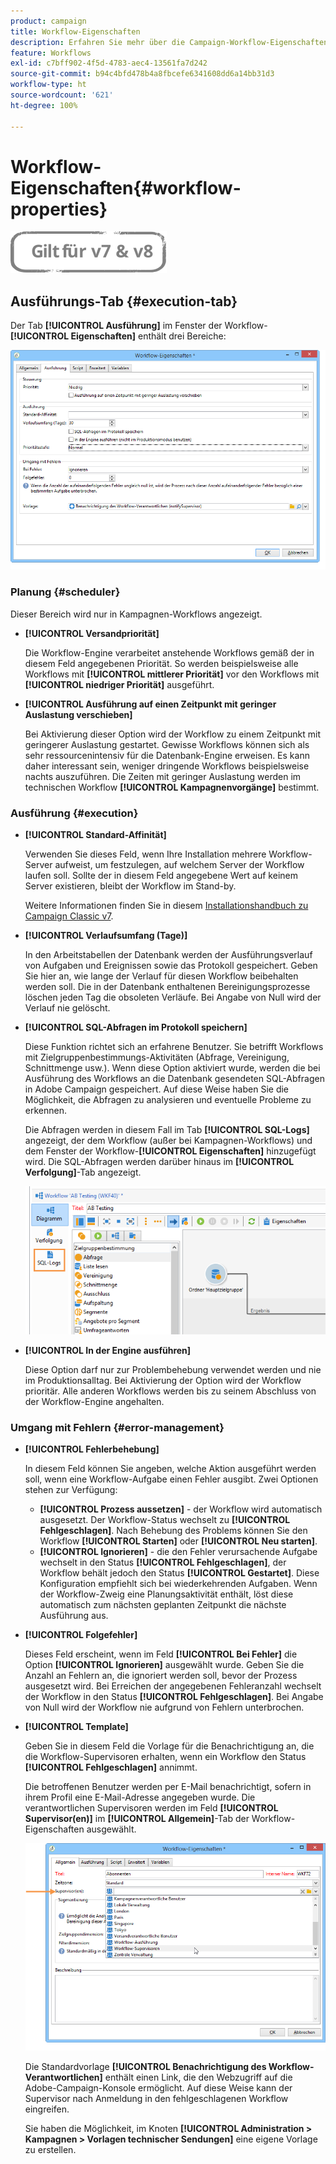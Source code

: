 ```yaml
---
product: campaign
title: Workflow-Eigenschaften
description: Erfahren Sie mehr über die Campaign-Workflow-Eigenschaften.
feature: Workflows
exl-id: c7bff902-4f5d-4783-aec4-13561fa7d242
source-git-commit: b94c4bfd478b4a8fbcefe6341608dd6a14bb31d3
workflow-type: ht
source-wordcount: '621'
ht-degree: 100%

---
```


# Workflow-Eigenschaften{#workflow-properties}

![](../../assets/common.svg)

## Ausführungs-Tab {#execution-tab}

Der Tab **[!UICONTROL Ausführung]** im Fenster der Workflow-**[!UICONTROL Eigenschaften]** enthält drei Bereiche:

![](assets/wf_execution_tab.png)

### Planung {#scheduler}

Dieser Bereich wird nur in Kampagnen-Workflows angezeigt.

* **[!UICONTROL Versandpriorität]**

   Die Workflow-Engine verarbeitet anstehende Workflows gemäß der in diesem Feld angegebenen Priorität. So werden beispielsweise alle Workflows mit **[!UICONTROL mittlerer Priorität]** vor den Workflows mit **[!UICONTROL niedriger Priorität]** ausgeführt.

* **[!UICONTROL Ausführung auf einen Zeitpunkt mit geringer Auslastung verschieben]**

   Bei Aktivierung dieser Option wird der Workflow zu einem Zeitpunkt mit geringerer Auslastung gestartet. Gewisse Workflows können sich als sehr ressourcenintensiv für die Datenbank-Engine erweisen. Es kann daher interessant sein, weniger dringende Workflows beispielsweise nachts auszuführen. Die Zeiten mit geringer Auslastung werden im technischen Workflow **[!UICONTROL Kampagnenvorgänge]** bestimmt.

### Ausführung {#execution}

* **[!UICONTROL Standard-Affinität]**

   Verwenden Sie dieses Feld, wenn Ihre Installation mehrere Workflow-Server aufweist, um festzulegen, auf welchem Server der Workflow laufen soll. Sollte der in diesem Feld angegebene Wert auf keinem Server existieren, bleibt der Workflow im Stand-by.

   Weitere Informationen finden Sie in diesem [Installationshandbuch zu Campaign Classic v7](../../installation/using/configuring-campaign-server.md#high-availability-workflows-and-affinities).

* **[!UICONTROL Verlaufsumfang (Tage)]**

   In den Arbeitstabellen der Datenbank werden der Ausführungsverlauf von Aufgaben und Ereignissen sowie das Protokoll gespeichert. Geben Sie hier an, wie lange der Verlauf für diesen Workflow beibehalten werden soll. Die in der Datenbank enthaltenen Bereinigungsprozesse löschen jeden Tag die obsoleten Verläufe. Bei Angabe von Null wird der Verlauf nie gelöscht.

* **[!UICONTROL SQL-Abfragen im Protokoll speichern]**

   Diese Funktion richtet sich an erfahrene Benutzer. Sie betrifft Workflows mit Zielgruppenbestimmungs-Aktivitäten (Abfrage, Vereinigung, Schnittmenge usw.). Wenn diese Option aktiviert wurde, werden die bei Ausführung des Workflows an die Datenbank gesendeten SQL-Abfragen in Adobe Campaign gespeichert. Auf diese Weise haben Sie die Möglichkeit, die Abfragen zu analysieren und eventuelle Probleme zu erkennen.

   Die Abfragen werden in diesem Fall im Tab **[!UICONTROL SQL-Logs]** angezeigt, der dem Workflow (außer bei Kampagnen-Workflows) und dem Fenster der Workflow-**[!UICONTROL Eigenschaften]** hinzugefügt wird. Die SQL-Abfragen werden darüber hinaus im **[!UICONTROL Verfolgung]**-Tab angezeigt.

   ![](assets/wf_tab_log_sql.png)

* **[!UICONTROL In der Engine ausführen]**

   Diese Option darf nur zur Problembehebung verwendet werden und nie im Produktionsalltag. Bei Aktivierung der Option wird der Workflow prioritär. Alle anderen Workflows werden bis zu seinem Abschluss von der Workflow-Engine angehalten.

### Umgang mit Fehlern       {#error-management}

* **[!UICONTROL Fehlerbehebung]**

   In diesem Feld können Sie angeben, welche Aktion ausgeführt werden soll, wenn eine Workflow-Aufgabe einen Fehler ausgibt. Zwei Optionen stehen zur Verfügung:

   * **[!UICONTROL Prozess aussetzen]** - der Workflow wird automatisch ausgesetzt. Der Workflow-Status wechselt zu **[!UICONTROL Fehlgeschlagen]**. Nach Behebung des Problems können Sie den Workflow **[!UICONTROL Starten]** oder **[!UICONTROL Neu starten]**.
   * **[!UICONTROL Ignorieren]** - die den Fehler verursachende Aufgabe wechselt in den Status **[!UICONTROL Fehlgeschlagen]**, der Workflow behält jedoch den Status **[!UICONTROL Gestartet]**. Diese Konfiguration empfiehlt sich bei wiederkehrenden Aufgaben. Wenn der Workflow-Zweig eine Planungsaktivität enthält, löst diese automatisch zum nächsten geplanten Zeitpunkt die nächste Ausführung aus.

* **[!UICONTROL Folgefehler]**

   Dieses Feld erscheint, wenn im Feld **[!UICONTROL Bei Fehler]** die Option **[!UICONTROL Ignorieren]** ausgewählt wurde. Geben Sie die Anzahl an Fehlern an, die ignoriert werden soll, bevor der Prozess ausgesetzt wird. Bei Erreichen der angegebenen Fehleranzahl wechselt der Workflow in den Status **[!UICONTROL Fehlgeschlagen]**. Bei Angabe von Null wird der Workflow nie aufgrund von Fehlern unterbrochen.

* **[!UICONTROL Template]**

   Geben Sie in diesem Feld die Vorlage für die Benachrichtigung an, die die Workflow-Supervisoren erhalten, wenn ein Workflow den Status **[!UICONTROL Fehlgeschlagen]** annimmt.

   Die betroffenen Benutzer werden per E-Mail benachrichtigt, sofern in ihrem Profil eine E-Mail-Adresse angegeben wurde. Die verantwortlichen Supervisoren werden im Feld **[!UICONTROL Supervisor(en)]** im **[!UICONTROL Allgemein]**-Tab der Workflow-Eigenschaften ausgewählt.

   ![](assets/wf-properties_select-supervisors.png)

   Die Standardvorlage **[!UICONTROL Benachrichtigung des Workflow-Verantwortlichen]** enthält einen Link, die den Webzugriff auf die Adobe-Campaign-Konsole ermöglicht. Auf diese Weise kann der Supervisor nach Anmeldung in den fehlgeschlagenen Workflow eingreifen.

   Sie haben die Möglichkeit, im Knoten **[!UICONTROL Administration > Kampagnen > Vorlagen technischer Sendungen]** eine eigene Vorlage zu erstellen.
